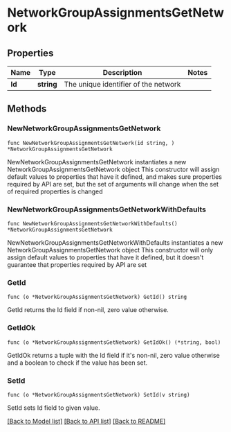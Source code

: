 # NetworkGroupAssignmentsGetNetwork

## Properties

Name | Type | Description | Notes
------------ | ------------- | ------------- | -------------
**Id** | **string** | The unique identifier of the network | 

## Methods

### NewNetworkGroupAssignmentsGetNetwork

`func NewNetworkGroupAssignmentsGetNetwork(id string, ) *NetworkGroupAssignmentsGetNetwork`

NewNetworkGroupAssignmentsGetNetwork instantiates a new NetworkGroupAssignmentsGetNetwork object
This constructor will assign default values to properties that have it defined,
and makes sure properties required by API are set, but the set of arguments
will change when the set of required properties is changed

### NewNetworkGroupAssignmentsGetNetworkWithDefaults

`func NewNetworkGroupAssignmentsGetNetworkWithDefaults() *NetworkGroupAssignmentsGetNetwork`

NewNetworkGroupAssignmentsGetNetworkWithDefaults instantiates a new NetworkGroupAssignmentsGetNetwork object
This constructor will only assign default values to properties that have it defined,
but it doesn't guarantee that properties required by API are set

### GetId

`func (o *NetworkGroupAssignmentsGetNetwork) GetId() string`

GetId returns the Id field if non-nil, zero value otherwise.

### GetIdOk

`func (o *NetworkGroupAssignmentsGetNetwork) GetIdOk() (*string, bool)`

GetIdOk returns a tuple with the Id field if it's non-nil, zero value otherwise
and a boolean to check if the value has been set.

### SetId

`func (o *NetworkGroupAssignmentsGetNetwork) SetId(v string)`

SetId sets Id field to given value.



[[Back to Model list]](../README.md#documentation-for-models) [[Back to API list]](../README.md#documentation-for-api-endpoints) [[Back to README]](../README.md)


